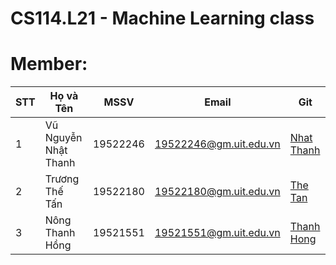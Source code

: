 # CS114.L21 - Machine Learning class
# Member:
| STT | Họ và Tên | MSSV | Email | Git |
|-----|-----------|------|-------|-----|
|  1  | Vũ Nguyễn Nhật Thanh | 19522246 | 19522246@gm.uit.edu.vn | [Nhat Thanh](https://github.com/Nhat-Thanh/)|
|  2  | Trương Thế Tấn | 19522180 | 19522180@gm.uit.edu.vn | [The Tan](https://github.com/TanTruong24/)|
|  3  | Nông Thanh Hồng | 19521551 | 19521551@gm.uit.edu.vn | [Thanh Hong](https://github.com/nongthanhong/)|
